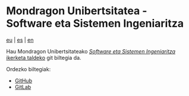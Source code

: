 # Mondragon Unibertsitatea - Software eta Sistemen Ingeniaritza

[eu](https://github.com/mu-sse/.github/blob/main/profile/README.md) | [es](https://github.com/mu-sse/.github/blob/main/profile/README.es.md) | [en](https://github.com/mu-sse/.github/blob/main/profile/README.en.md)

Hau Mondragon Unibertsitateako [*Software eta Sistemen Ingeniaritza* ikerketa taldeko](https://www.mondragon.edu/eu/ikerketa-transferentzia/ingeniaritza-teknologia/ikerketa-transferentzia-taldeak/-/mu-inv-mapping/grupo/ingenieria-del-sw-y-sistemas) git biltegia da.

Ordezko biltegiak:

- [GitHub](https://github.com/mu-sse)
- [GitLab](https://gitlab.com/mu-sse)